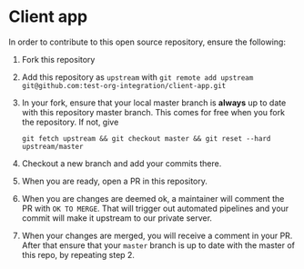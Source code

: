 # Client app

In order to contribute to this open source repository, ensure the following:

1. Fork this repository
2. Add this repository as `upstream` with `git remote add upstream git@github.com:test-org-integration/client-app.git`
2. In your fork, ensure that your local master branch is **always** up to date with this repository master branch.
This comes for free when you fork the repository. If not, give 

   ```git fetch upstream && git checkout master && git reset --hard upstream/master```

3. Checkout a new branch and add your commits there.
4. When you are ready, open a PR in this repository.
4. When you are changes are deemed ok, a maintainer will comment the PR with `OK TO MERGE`. That will trigger out automated pipelines and your commit will make it upstream to our private server.
5. When your changes are merged, you will receive a comment in your PR. After that ensure that your `master` branch is up to date with the master of this repo, by repeating step 2.
